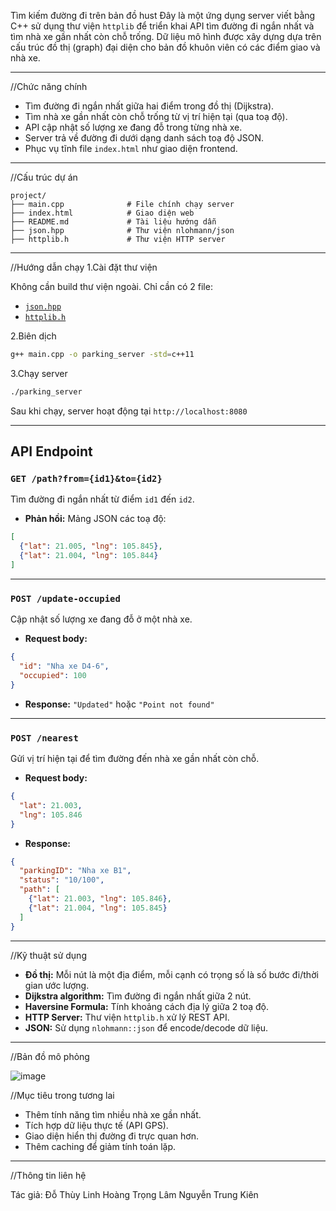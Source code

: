 Tìm kiếm đường đi trên bản đồ hust
Đây là một ứng dụng server viết bằng C++ sử dụng thư viện `httplib` để triển khai API tìm đường đi ngắn nhất và tìm nhà xe gần nhất còn chỗ trống. Dữ liệu mô hình được xây dựng dựa trên cấu trúc đồ thị (graph) đại diện cho bản đồ khuôn viên có các điểm giao và nhà xe.

---

//Chức năng chính

- Tìm đường đi ngắn nhất giữa hai điểm trong đồ thị (Dijkstra).
- Tìm nhà xe gần nhất còn chỗ trống từ vị trí hiện tại (qua toạ độ).
- API cập nhật số lượng xe đang đỗ trong từng nhà xe.
- Server trả về đường đi dưới dạng danh sách toạ độ JSON.
- Phục vụ tĩnh file `index.html` như giao diện frontend.

---

//Cấu trúc dự án

```
project/
├── main.cpp              # File chính chạy server
├── index.html            # Giao diện web
├── README.md             # Tài liệu hướng dẫn
├── json.hpp              # Thư viện nlohmann/json
├── httplib.h             # Thư viện HTTP server
```

---

//Hướng dẫn chạy
1.Cài đặt thư viện

Không cần build thư viện ngoài. Chỉ cần có 2 file:
- [`json.hpp`](https://github.com/nlohmann/json/releases)
- [`httplib.h`](https://github.com/yhirose/cpp-httplib)

2.Biên dịch

```bash
g++ main.cpp -o parking_server -std=c++11
```
3.Chạy server

```bash
./parking_server
```

Sau khi chạy, server hoạt động tại `http://localhost:8080`

---

##  API Endpoint

### `GET /path?from={id1}&to={id2}`

Tìm đường đi ngắn nhất từ điểm `id1` đến `id2`.

- **Phản hồi:** Mảng JSON các toạ độ:
```json
[
  {"lat": 21.005, "lng": 105.845},
  {"lat": 21.004, "lng": 105.844}
]
```

---

### `POST /update-occupied`

Cập nhật số lượng xe đang đỗ ở một nhà xe.

- **Request body:**
```json
{
  "id": "Nha xe D4-6",
  "occupied": 100
}
```

- **Response:** `"Updated"` hoặc `"Point not found"`

---

### `POST /nearest`

Gửi vị trí hiện tại để tìm đường đến nhà xe gần nhất còn chỗ.

- **Request body:**
```json
{
  "lat": 21.003,
  "lng": 105.846
}
```

- **Response:**
```json
{
  "parkingID": "Nha xe B1",
  "status": "10/100",
  "path": [
    {"lat": 21.003, "lng": 105.846},
    {"lat": 21.004, "lng": 105.845}
  ]
}
```

---

//Kỹ thuật sử dụng

- **Đồ thị:** Mỗi nút là một địa điểm, mỗi cạnh có trọng số là số bước đi/thời gian ước lượng.
- **Dijkstra algorithm:** Tìm đường đi ngắn nhất giữa 2 nút.
- **Haversine Formula:** Tính khoảng cách địa lý giữa 2 toạ độ.
- **HTTP Server:** Thư viện `httplib.h` xử lý REST API.
- **JSON:** Sử dụng `nlohmann::json` để encode/decode dữ liệu.

---

//Bản đồ mô phỏng

![image](https://github.com/user-attachments/assets/5bc1ca91-e81f-4ac6-86dc-553ee389947f)

//Mục tiêu trong tương lai

- Thêm tính năng tìm nhiều nhà xe gần nhất.
- Tích hợp dữ liệu thực tế (API GPS).
- Giao diện hiển thị đường đi trực quan hơn.
- Thêm caching để giảm tính toán lặp.

---

//Thông tin liên hệ

Tác giả: Đỗ Thùy Linh
Hoàng Trọng Lâm
Nguyễn Trung Kiên
